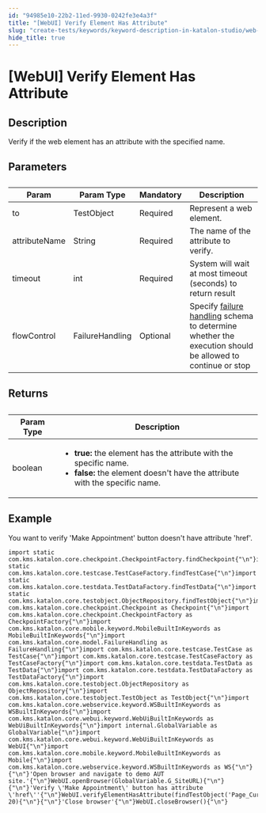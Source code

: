 ```yaml
---
id: "94985e10-22b2-11ed-9930-0242fe3e4a3f"
title: "[WebUI] Verify Element Has Attribute"
slug: "create-tests/keywords/keyword-description-in-katalon-studio/web-ui-keywords/webui-verify-element-has-attribute"
hide_title: true
---
```


# <a id="id_0" class="anchor_top_offset"/><a id="ariaid-title1" class="anchor_top_offset"/>[WebUI] Verify Element Has Attribute

  

## <a id="id_0__id_1" class="anchor_top_offset"/>Description

              
<p xmlns="http://www.w3.org/1999/xhtml" className="p">Verify if the web element has an attribute with the specified   name.</p> 
      
  

## <a id="id_0__id_2" class="anchor_top_offset"/>Parameters

              
<table xmlns="http://www.w3.org/1999/xhtml" className="table anchor_top_offset" id="id_0__8a13c355-8999-4077-b50a-442abb4fce62"><caption /><thead className="thead">     <tr className>       <th className="entry anchor_top_offset" id="id_0__8a13c355-8999-4077-b50a-442abb4fce62__entry__1">Param</th>       <th className="entry anchor_top_offset" id="id_0__8a13c355-8999-4077-b50a-442abb4fce62__entry__2">Param Type</th>       <th className="entry anchor_top_offset" id="id_0__8a13c355-8999-4077-b50a-442abb4fce62__entry__3">Mandatory</th>       <th className="entry anchor_top_offset" id="id_0__8a13c355-8999-4077-b50a-442abb4fce62__entry__4">Description</th>     </tr>   </thead><tbody className="tbody">     <tr className>       <td className="entry" headers="id_0__8a13c355-8999-4077-b50a-442abb4fce62__entry__1 id_0__8a13c355-8999-4077-b50a-442abb4fce62__entry__2 id_0__8a13c355-8999-4077-b50a-442abb4fce62__entry__3 id_0__8a13c355-8999-4077-b50a-442abb4fce62__entry__4 ">to</td>       <td className="entry" headers="id_0__8a13c355-8999-4077-b50a-442abb4fce62__entry__1 id_0__8a13c355-8999-4077-b50a-442abb4fce62__entry__2 id_0__8a13c355-8999-4077-b50a-442abb4fce62__entry__3 id_0__8a13c355-8999-4077-b50a-442abb4fce62__entry__4 ">TestObject</td>       <td className="entry" headers="id_0__8a13c355-8999-4077-b50a-442abb4fce62__entry__1 id_0__8a13c355-8999-4077-b50a-442abb4fce62__entry__2 id_0__8a13c355-8999-4077-b50a-442abb4fce62__entry__3 id_0__8a13c355-8999-4077-b50a-442abb4fce62__entry__4 ">Required</td>       <td className="entry" headers="id_0__8a13c355-8999-4077-b50a-442abb4fce62__entry__1 id_0__8a13c355-8999-4077-b50a-442abb4fce62__entry__2 id_0__8a13c355-8999-4077-b50a-442abb4fce62__entry__3 id_0__8a13c355-8999-4077-b50a-442abb4fce62__entry__4 ">Represent a web element.</td>     </tr>     <tr className>       <td className="entry" headers="id_0__8a13c355-8999-4077-b50a-442abb4fce62__entry__1 id_0__8a13c355-8999-4077-b50a-442abb4fce62__entry__2 id_0__8a13c355-8999-4077-b50a-442abb4fce62__entry__3 id_0__8a13c355-8999-4077-b50a-442abb4fce62__entry__4 ">attributeName</td>       <td className="entry" headers="id_0__8a13c355-8999-4077-b50a-442abb4fce62__entry__1 id_0__8a13c355-8999-4077-b50a-442abb4fce62__entry__2 id_0__8a13c355-8999-4077-b50a-442abb4fce62__entry__3 id_0__8a13c355-8999-4077-b50a-442abb4fce62__entry__4 ">String</td>       <td className="entry" headers="id_0__8a13c355-8999-4077-b50a-442abb4fce62__entry__1 id_0__8a13c355-8999-4077-b50a-442abb4fce62__entry__2 id_0__8a13c355-8999-4077-b50a-442abb4fce62__entry__3 id_0__8a13c355-8999-4077-b50a-442abb4fce62__entry__4 ">Required</td>       <td className="entry" headers="id_0__8a13c355-8999-4077-b50a-442abb4fce62__entry__1 id_0__8a13c355-8999-4077-b50a-442abb4fce62__entry__2 id_0__8a13c355-8999-4077-b50a-442abb4fce62__entry__3 id_0__8a13c355-8999-4077-b50a-442abb4fce62__entry__4 ">The name of the attribute to verify.</td>     </tr>     <tr className>       <td className="entry" headers="id_0__8a13c355-8999-4077-b50a-442abb4fce62__entry__1 id_0__8a13c355-8999-4077-b50a-442abb4fce62__entry__2 id_0__8a13c355-8999-4077-b50a-442abb4fce62__entry__3 id_0__8a13c355-8999-4077-b50a-442abb4fce62__entry__4 ">timeout</td>       <td className="entry" headers="id_0__8a13c355-8999-4077-b50a-442abb4fce62__entry__1 id_0__8a13c355-8999-4077-b50a-442abb4fce62__entry__2 id_0__8a13c355-8999-4077-b50a-442abb4fce62__entry__3 id_0__8a13c355-8999-4077-b50a-442abb4fce62__entry__4 ">int</td>       <td className="entry" headers="id_0__8a13c355-8999-4077-b50a-442abb4fce62__entry__1 id_0__8a13c355-8999-4077-b50a-442abb4fce62__entry__2 id_0__8a13c355-8999-4077-b50a-442abb4fce62__entry__3 id_0__8a13c355-8999-4077-b50a-442abb4fce62__entry__4 ">Required</td>       <td className="entry" headers="id_0__8a13c355-8999-4077-b50a-442abb4fce62__entry__1 id_0__8a13c355-8999-4077-b50a-442abb4fce62__entry__2 id_0__8a13c355-8999-4077-b50a-442abb4fce62__entry__3 id_0__8a13c355-8999-4077-b50a-442abb4fce62__entry__4 ">System will wait at most timeout (seconds) to return         result</td>     </tr>     <tr className>       <td className="entry" headers="id_0__8a13c355-8999-4077-b50a-442abb4fce62__entry__1 id_0__8a13c355-8999-4077-b50a-442abb4fce62__entry__2 id_0__8a13c355-8999-4077-b50a-442abb4fce62__entry__3 id_0__8a13c355-8999-4077-b50a-442abb4fce62__entry__4 ">flowControl</td>       <td className="entry" headers="id_0__8a13c355-8999-4077-b50a-442abb4fce62__entry__1 id_0__8a13c355-8999-4077-b50a-442abb4fce62__entry__2 id_0__8a13c355-8999-4077-b50a-442abb4fce62__entry__3 id_0__8a13c355-8999-4077-b50a-442abb4fce62__entry__4 ">FailureHandling</td>       <td className="entry" headers="id_0__8a13c355-8999-4077-b50a-442abb4fce62__entry__1 id_0__8a13c355-8999-4077-b50a-442abb4fce62__entry__2 id_0__8a13c355-8999-4077-b50a-442abb4fce62__entry__3 id_0__8a13c355-8999-4077-b50a-442abb4fce62__entry__4 ">Optional</td>       <td className="entry" headers="id_0__8a13c355-8999-4077-b50a-442abb4fce62__entry__1 id_0__8a13c355-8999-4077-b50a-442abb4fce62__entry__2 id_0__8a13c355-8999-4077-b50a-442abb4fce62__entry__3 id_0__8a13c355-8999-4077-b50a-442abb4fce62__entry__4 ">Specify <a className="xref" href="/maintain/configure-failure-handling-settings-in-katalon-studio">failure handling</a> schema to         determine whether the execution should be allowed to continue or         stop</td>     </tr>   </tbody></table> 
      
  

## <a id="id_0__id_3" class="anchor_top_offset"/>Returns

              
<table xmlns="http://www.w3.org/1999/xhtml" className="table anchor_top_offset" id="id_0__1d1d3dfe-3f5e-4cfc-98de-134c859f0e61"><caption /><thead className="thead">     <tr className>       <th className="entry anchor_top_offset" id="id_0__1d1d3dfe-3f5e-4cfc-98de-134c859f0e61__entry__1">Param Type</th>       <th className="entry anchor_top_offset" id="id_0__1d1d3dfe-3f5e-4cfc-98de-134c859f0e61__entry__2">Description</th>     </tr>   </thead><tbody className="tbody">     <tr className>       <td className="entry" headers="id_0__1d1d3dfe-3f5e-4cfc-98de-134c859f0e61__entry__1 id_0__1d1d3dfe-3f5e-4cfc-98de-134c859f0e61__entry__2 ">boolean</td>       <td className="entry" headers="id_0__1d1d3dfe-3f5e-4cfc-98de-134c859f0e61__entry__1 id_0__1d1d3dfe-3f5e-4cfc-98de-134c859f0e61__entry__2 ">         <ul className="ul">           <li className="li">             <strong className="ph b">true:</strong> the element has the attribute with the             specific name.</li>           <li className="li">             <strong className="ph b">false:</strong> the element doesn't have the attribute             with the specific name.</li>         </ul>       </td>     </tr>   </tbody></table> 
      
  

## <a id="id_0__id_4" class="anchor_top_offset"/>Example

              
<p xmlns="http://www.w3.org/1999/xhtml" className="p">You want to verify 'Make Appointment' button doesn't have   attribute 'href'.</p> 
              
<pre xmlns="http://www.w3.org/1999/xhtml" className="pre codeblock"><code>import static com.kms.katalon.core.checkpoint.CheckpointFactory.findCheckpoint{"\n"}import static com.kms.katalon.core.testcase.TestCaseFactory.findTestCase{"\n"}import static com.kms.katalon.core.testdata.TestDataFactory.findTestData{"\n"}import static com.kms.katalon.core.testobject.ObjectRepository.findTestObject{"\n"}import com.kms.katalon.core.checkpoint.Checkpoint as Checkpoint{"\n"}import com.kms.katalon.core.checkpoint.CheckpointFactory as CheckpointFactory{"\n"}import com.kms.katalon.core.mobile.keyword.MobileBuiltInKeywords as MobileBuiltInKeywords{"\n"}import com.kms.katalon.core.model.FailureHandling as FailureHandling{"\n"}import com.kms.katalon.core.testcase.TestCase as TestCase{"\n"}import com.kms.katalon.core.testcase.TestCaseFactory as TestCaseFactory{"\n"}import com.kms.katalon.core.testdata.TestData as TestData{"\n"}import com.kms.katalon.core.testdata.TestDataFactory as TestDataFactory{"\n"}import com.kms.katalon.core.testobject.ObjectRepository as ObjectRepository{"\n"}import com.kms.katalon.core.testobject.TestObject as TestObject{"\n"}import com.kms.katalon.core.webservice.keyword.WSBuiltInKeywords as WSBuiltInKeywords{"\n"}import com.kms.katalon.core.webui.keyword.WebUiBuiltInKeywords as WebUiBuiltInKeywords{"\n"}import internal.GlobalVariable as GlobalVariable{"\n"}import com.kms.katalon.core.webui.keyword.WebUiBuiltInKeywords as WebUI{"\n"}import com.kms.katalon.core.mobile.keyword.MobileBuiltInKeywords as Mobile{"\n"}import com.kms.katalon.core.webservice.keyword.WSBuiltInKeywords as WS{"\n"}{"\n"}'Open browser and navigate to demo AUT site.'{"\n"}WebUI.openBrowser(GlobalVariable.G_SiteURL){"\n"}{"\n"}'Verify \'Make Appointment\' button has attribute \'href\''{"\n"}WebUI.verifyElementHasAttribute(findTestObject('Page_CuraHomepage/btn_MakeAppointment'),'href', 20){"\n"}{"\n"}'Close browser'{"\n"}WebUI.closeBrowser(){"\n"}</code></pre> 
            

